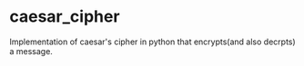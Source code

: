 # caesar_cipher
Implementation of caesar's cipher in python that encrypts(and also decrpts) a message.  
